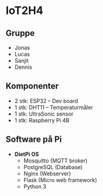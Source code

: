 # IoT2H4

## Gruppe
- Jonas
- Lucas
- Sanjit
- Dennis

## Komponenter
- 2 stk: ESP32 – Dev board
- 1 stk: DHT11 – Temperaturmåler
- 1 stk: UltraSonic sensor
- 1 stk: Raspberry Pi 4B

## Software på Pi
- **DietPi OS**
  - Mosquitto (MQTT broker)
  - PostgreSQL (Database)
  - Nginx (Webserver)
  - Flask (Micro web framework)
  - Python 3
